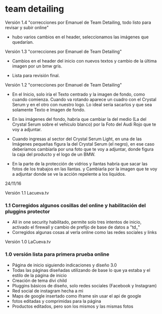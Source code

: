 # team detailing  

Versión 1.4 "correcciones por Emanuel de Team Detailing, todo listo para revisar y subir online"  

* hubo varios cambios en el header, seleccionamos las imágenes que quedarían.

Versión 1.3 "correcciones por Emanuel de Team Detailing"  

* Cambios en el header del inicio con nuevos textos y cambio de la última imagen por un bmw gris.

* Lista para revisión final.

Versión 1.2 "correcciones por Emanuel de Team Detailing"  

*  En el Inicio, solo iría el Texto centrado y la imagen de fondo, como cuando comienza. Cuando va rotando aparece un cuadro con el Crystal Serum y en el otro con nuestro logo. Lo ideal sería sacarlos y que sea solamente Texto e Imagen de fondo.

*  En las imágenes del fondo, habría que cambiar la del medio (La del Crystal Serum sobre el vehículo blanco) por la Foto del Audi Rojo que te voy a adjuntar.

*  Cuando ingresas al sector del Crystal Serum Light, en una de las Imágenes pequeñas figura la del Crystal Serum (el negro), en ese caso deberíamos cambiarla por una foto que te voy a adjuntar, donde figura la caja del producto y el logo de un BMW.

*  En la parte de la protección de vidrios y llantas habría que sacar las fotos de los trabajos en las llantas. y Cambiarla por la imagen que te voy a adjuntar donde se ve la acción repelente a los liquidos. 

24/11/16

Versión 1.1 Lacueva.tv

### 1.1 Corregidos algunos cosillas del online y habilitación del pluggins protector

* All in one security habilitado, permite solo tres intentos de inicio, activado el firewall y cambio de prefijo de base de datos a "td_"
* Corregidos algunas cosas al verla online como las redes sociales y links

Versión 1.0 LaCueva.tv  

### 1.0 versión lista para primera prueba online  

* Página de inicio siguiendo indicaciones y diseño 3.0
* Todas las páginas diseñadas utilizando de base lo que ya estaba y el estilo de la página de inicio
* Creación de tema divi child
* Pluggins básicos de diseño, solo redes sociales (Facebook y Instagram)
* Red social de instagram hecha a mi
* Maps de google insertado como iframe sin usar el api de google
* fotos editadas y comprimidas para la página
* Productos editados, pero son los mismos y las mismas fotos






